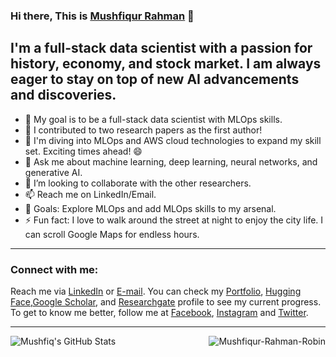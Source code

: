 ### Hi there, This is [Mushfiqur Rahman][website] 👋

## I'm a full-stack data scientist with a passion for history, economy, and stock market. I am always eager to stay on top of new AI advancements and discoveries.

- 🏁 My goal is to be a full-stack data scientist with MLOps skills.
- 🔭 I contributed to two research papers as the first author! 
- 🌱 I'm diving into MLOps and AWS cloud technologies to expand my skill set. Exciting times ahead! 😄
- 💬 Ask me about machine learning, deep learning, neural networks, and generative AI.
- 👯 I’m looking to collaborate with the other researchers.
- 📫 Reach me on LinkedIn/Email.
- 🥅 Goals: Explore MLOps and add MLOps skills to my arsenal.
- ⚡ Fun fact: I love to walk around the street at night to enjoy the city life. I can scroll Google Maps for endless hours.

---

### Connect with me:

Reach me via [LinkedIn][linkedin] or [E-mail](mailto:mushfiqur.rahman.robin@gmail.com). You can check my [Portfolio][website], [Hugging Face][huggingface],[Google Scholar][googlescholar], and [Researchgate][researchgate] profile to see my current progress. To get to know me better, follow me at [Facebook][facebook], [Instagram][instagram] and [Twitter][twitter].

---


[<img align="left" alt="Mushfiq's GitHub Stats" src="https://github-readme-stats.vercel.app/api?username=Mushfiqur-Rahman-Robin&show_icons=true&theme=radical"/>](https://github.com/Mushfiqur-Rahman-Robin/)

<p><img align='right' src="https://komarev.com/ghpvc/?username=Mushfiqur-Rahman-Robin" alt="Mushfiqur-Rahman-Robin" /> </p>



[website]: https://mushfiqur-rahman-robin.github.io/
[twitter]: https://twitter.com/MushfiqurRobin
[instagram]: https://www.instagram.com/mushfiqur._.rahman/
[linkedin]: https://www.linkedin.com/in/mushfiqur--rahman/
[researchgate]: https://www.researchgate.net/profile/Md-Rahman-1100
[facebook]: https://www.facebook.com/mushfiqur.rahman.78/
[googlescholar]: https://scholar.google.com/citations?user=2-Z5fHgAAAAJ
[huggingface]: https://huggingface.co/mushfiqurrobin

